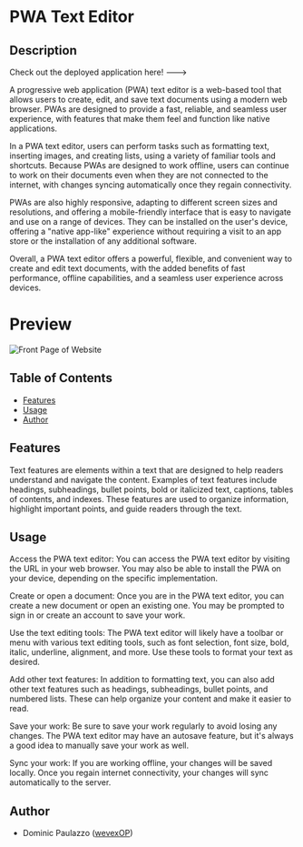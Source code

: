 # PWA Text Editor
## Description

Check out the deployed application here! ---> 

A progressive web application (PWA) text editor is a web-based tool that allows users to create, edit, and save text documents using a modern web browser. PWAs are designed to provide a fast, reliable, and seamless user experience, with features that make them feel and function like native applications.

In a PWA text editor, users can perform tasks such as formatting text, inserting images, and creating lists, using a variety of familiar tools and shortcuts. Because PWAs are designed to work offline, users can continue to work on their documents even when they are not connected to the internet, with changes syncing automatically once they regain connectivity.

PWAs are also highly responsive, adapting to different screen sizes and resolutions, and offering a mobile-friendly interface that is easy to navigate and use on a range of devices. They can be installed on the user's device, offering a "native app-like" experience without requiring a visit to an app store or the installation of any additional software.

Overall, a PWA text editor offers a powerful, flexible, and convenient way to create and edit text documents, with the added benefits of fast performance, offline capabilities, and a seamless user experience across devices.

# Preview

![Front Page of Website](./images/cheat-leaf-home.png)


## Table of Contents
- [Features](#features)
- [Usage](#usage)
- [Author](#author)


## Features

Text features are elements within a text that are designed to help readers understand and navigate the content. Examples of text features include headings, subheadings, bullet points, bold or italicized text, captions, tables of contents, and indexes. These features are used to organize information, highlight important points, and guide readers through the text.

## Usage

Access the PWA text editor: You can access the PWA text editor by visiting the URL in your web browser. You may also be able to install the PWA on your device, depending on the specific implementation.

Create or open a document: Once you are in the PWA text editor, you can create a new document or open an existing one. You may be prompted to sign in or create an account to save your work.

Use the text editing tools: The PWA text editor will likely have a toolbar or menu with various text editing tools, such as font selection, font size, bold, italic, underline, alignment, and more. Use these tools to format your text as desired.

Add other text features: In addition to formatting text, you can also add other text features such as headings, subheadings, bullet points, and numbered lists. These can help organize your content and make it easier to read.

Save your work: Be sure to save your work regularly to avoid losing any changes. The PWA text editor may have an autosave feature, but it's always a good idea to manually save your work as well.

Sync your work: If you are working offline, your changes will be saved locally. Once you regain internet connectivity, your changes will sync automatically to the server.

## Author

- Dominic Paulazzo ([wevexOP](https://github.com/wevexOP))
